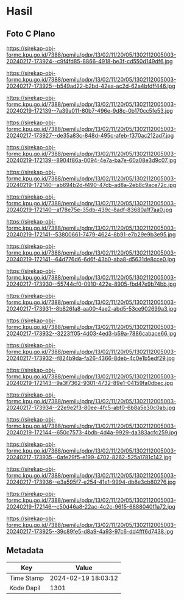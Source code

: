 # Hasil

## Foto C Plano

https://sirekap-obj-formc.kpu.go.id/7388/pemilu/pdpr/13/02/11/20/05/1302112005003-20240217-173924--c9f4fd85-8866-4918-be3f-cd550d149df6.jpg

https://sirekap-obj-formc.kpu.go.id/7388/pemilu/pdpr/13/02/11/20/05/1302112005003-20240217-173925--b549ad22-b2bd-42ea-ac2d-62a4bfdff446.jpg

https://sirekap-obj-formc.kpu.go.id/7388/pemilu/pdpr/13/02/11/20/05/1302112005003-20240219-172139--7a39a011-80b7-496e-9d8c-0b170cc5fe53.jpg

https://sirekap-obj-formc.kpu.go.id/7388/pemilu/pdpr/13/02/11/20/05/1302112005003-20240217-173927--de35a83c-848d-495c-afeb-f370ac212ad7.jpg

https://sirekap-obj-formc.kpu.go.id/7388/pemilu/pdpr/13/02/11/20/05/1302112005003-20240219-172139--8904f86a-0094-4e7a-ba7e-60a08e3d9c07.jpg

https://sirekap-obj-formc.kpu.go.id/7388/pemilu/pdpr/13/02/11/20/05/1302112005003-20240219-172140--ab694b2d-f490-47cb-ad8a-2eb8c9ace72c.jpg

https://sirekap-obj-formc.kpu.go.id/7388/pemilu/pdpr/13/02/11/20/05/1302112005003-20240219-172140--af78e75e-35db-439c-8adf-83680a1f7aa0.jpg

https://sirekap-obj-formc.kpu.go.id/7388/pemilu/pdpr/13/02/11/20/05/1302112005003-20240219-172141--53800661-7479-4624-8b91-e7b29e9b3e95.jpg

https://sirekap-obj-formc.kpu.go.id/7388/pemilu/pdpr/13/02/11/20/05/1302112005003-20240219-172141--64d776d6-6d6f-43b0-aba8-d5631de8cce0.jpg

https://sirekap-obj-formc.kpu.go.id/7388/pemilu/pdpr/13/02/11/20/05/1302112005003-20240217-173930--55744cf0-0910-422e-8905-fbd47e9b74bb.jpg

https://sirekap-obj-formc.kpu.go.id/7388/pemilu/pdpr/13/02/11/20/05/1302112005003-20240217-173931--8b826fa8-aa00-4ae2-abd5-53ce902699a3.jpg

https://sirekap-obj-formc.kpu.go.id/7388/pemilu/pdpr/13/02/11/20/05/1302112005003-20240217-173932--3223ff05-4d03-4ed3-b59a-7886cabace66.jpg

https://sirekap-obj-formc.kpu.go.id/7388/pemilu/pdpr/13/02/11/20/05/1302112005003-20240217-173932--f824b9da-fa26-4366-8deb-4c0e1b5edf29.jpg

https://sirekap-obj-formc.kpu.go.id/7388/pemilu/pdpr/13/02/11/20/05/1302112005003-20240219-172143--9a3f7362-9301-4732-89e1-04159fa0dbec.jpg

https://sirekap-obj-formc.kpu.go.id/7388/pemilu/pdpr/13/02/11/20/05/1302112005003-20240217-173934--22e9e2f3-80ee-4fc5-abf0-6b8a5e30c0ab.jpg

https://sirekap-obj-formc.kpu.go.id/7388/pemilu/pdpr/13/02/11/20/05/1302112005003-20240219-172144--650c7573-4bdb-4d4a-9929-da383acfc259.jpg

https://sirekap-obj-formc.kpu.go.id/7388/pemilu/pdpr/13/02/11/20/05/1302112005003-20240217-173935--0afe29f5-e199-4702-8262-525a1781c142.jpg

https://sirekap-obj-formc.kpu.go.id/7388/pemilu/pdpr/13/02/11/20/05/1302112005003-20240217-173936--e3a595f7-e254-41e1-9994-db8e3cb80276.jpg

https://sirekap-obj-formc.kpu.go.id/7388/pemilu/pdpr/13/02/11/20/05/1302112005003-20240219-172146--c50d46a8-22ac-4c2c-9615-6888040f1a72.jpg

https://sirekap-obj-formc.kpu.go.id/7388/pemilu/pdpr/13/02/11/20/05/1302112005003-20240217-173925--39c89fe5-d8a9-4a93-97c6-dd4fff6d7438.jpg


## Metadata

| Key        | Value               |
| ---------- | ------------------- |
| Time Stamp | 2024-02-19 18:03:12 |
| Kode Dapil | 1301                |




